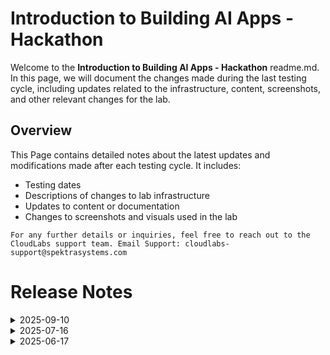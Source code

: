 # Introduction to Building AI Apps - Hackathon

Welcome to the **Introduction to Building AI Apps - Hackathon** readme.md. In this page, we will document the changes made during the last testing cycle, including updates related to the infrastructure, content, screenshots, and other relevant changes for the lab.

## Overview

This Page contains detailed notes about the latest updates and modifications made after each testing cycle. It includes:

- Testing dates
- Descriptions of changes to lab infrastructure
- Updates to content or documentation
- Changes to screenshots and visuals used in the lab

`For any further details or inquiries, feel free to reach out to the CloudLabs support team. Email Support: cloudlabs-support@spektrasystems.com`

# Release Notes
<details>
  <summary>2025-09-10</summary>

## Release Date: 2025-09-10

### Summary of Changes

- The lab has been successfully tested, and the lab content along with validations have been reviewed and updated.

### Testing Notes

- **Testing Date**: 2025-09-10

### Testing Scope 

- Performed end to end lab testing and all validations were successful, updated lab guide for better clarity.

</details>

<details>
  <summary>2025-07-16</summary>

### Release Date: 2025-07-21

- **Testing Date**: 2025-07-16

## Infrastructure Changes

NA

## Content Changes
  
Instructions were updated to be more precise and clear. Updated the configuration files required for the Hackathon.

## Screenshot Updates

Screenshots were updated to enhance the overall user experience. 

## Validation

NA

## Testing Notes

- **Test Validation Summary**: Tested the labs and validated the lab guide steps.

---
</details>

<details>
  <summary>2025-06-17</summary>

### Release Date: 2025-06-17

- **Testing Date**: 2025-06-17

## Infrastructure Changes

NA

## Content Changes
  
Instructions were updated to be more precise and clear.

## Screenshot Updates

Screenshots were updated to enhance the overall user experience. 

## Validation

NA

## Testing Notes

- **Test Validation Summary**: Validated the lab guide steps.

---
</details>


